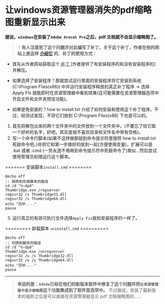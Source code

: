 <link href="../css/style.css" rel="stylesheet" type="text/css" />

# 让windows资源管理器消失的pdf缩略图重新显示出来

**据说，`windows`在安装了`Adobe Arocat Pro`之后，pdf 文档就不会显示缩略图了。**

>！**有人注意到了这个问题并对此编写了补丁，关于这个补丁，作者在他的网站上是这样 [介绍它](https://www.pretentiousname.com/adobe_pdf_x64_fix/index.html) 的**。**补丁的使用方式：**

* 首先从作者网站获取这个[ 补丁 ](https://www.pretentiousname.com/adobe_pdf_x64_fix/index.html#downl)[作者提供了有安装程序的和没有安装程序的] 并解压。

* 如果选择了安装程序？那就尝试运行里面的安装程序将它安装到系统(C:\Program Files(x86)) 中并运行安装程序释放的真正补丁程序 -> 选择 Apply Fix 就能即时在资源管理器中看到效果(这可能需要在资源管理器选项中开启文件和文件夹预览功能)。

* 如果是免安装的？how to install.txt 介绍了如何安装和使用这个补丁程序。不过，经测试发现，不将它们放到 C:\Program Files(x86) 下也是可以的。

 1. 首先将解包出来的两个文件夹中的文件放到一个文件夹中。(不要忘了给它取一个好听的名字，好吧，其实是我不喜欢目录和文件名中带有空格)。
 2. 写一个命令行脚本(如果不这样做那就到命令提示符里按照 how to install.txt 死敲命令吧。)并把它和第一步做好的放到一起(方便使用变量)，扩展可以是 .bat 或者 .cmd (一劳永逸不用再到命令提示符中死敲命令了)类似...然后尝试使用管理员权限运行这个脚本。
 
======= 安装脚本`install.cmd` ========
```batch
@echo off
:: 跳转到存放脚本的路径
cd /d "%~dp0"
Thumbridge.exe /regserver
regsvr32 /s Thumbridge32.dll
regsvr32 /s Thumbridge64.dll
echo "完毕...."
pause
```
 3. 运行真正的有效可执行文件选择`Apply Fix`就和安装程序的一样了。

========= 卸载脚本 `uninstall.cmd` ==========
```batch 
@echo off
:: 切换到脚本的路径
cd /d "%~dp0"
Thumbridge.exe /unregserver
regsvr32 /u /s Thumbridge32.dll
regsvr32 /u /s Thumbridge64.dll
echo "完毕...."
pause
```

----------------------------------------------------------------------------------------------

> **幸运的是：`Adode`已经在他们的新版本软件中修复了这个问题并将`在资源管理器中显示缩略图`这个功能集成到了软件首选项中。** 不过据说，安装了最新版本的福昕之后是可以直接在资源管理器显示 pdf 文档缩略图的……
